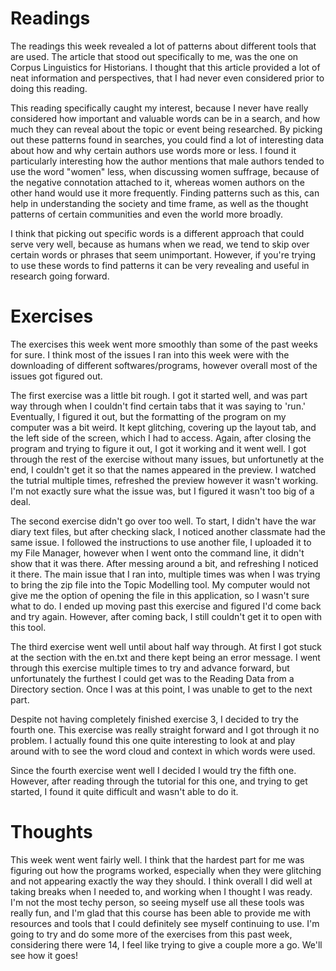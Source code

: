 # Readings 

The readings this week revealed a lot of patterns about different tools that are used. The article that stood out specifically to me, was the one on Corpus Linguistics for Historians. I thought that this article provided a lot of neat information and perspectives, that I had never even considered prior to doing this reading.

This reading specifically caught my interest, because I never have really considered how important and valuable words can be in a search, and how much they can reveal about the topic or event being researched. By picking out these patterns found in searches, you could find a lot of interesting data about how and why certain authors use words more or less. I found it particularly interesting how the author mentions that male authors tended to use the word "women" less, when discussing women suffrage, because of the negative connotation attached to it, whereas women authors on the other hand would use it more frequently. Finding patterns such as this, can help in understanding the society and time frame, as well as the thought patterns of certain communities and even the world more broadly. 

I think that picking out specific words is a different approach that could serve very well, because as humans when we read, we tend to skip over certain words or phrases that seem unimportant. However, if you're trying to use these words to find patterns it can be very revealing and useful in research going forward. 

# Exercises

The exercises this week went more smoothly than some of the past weeks for sure. I think most of the issues I ran into this week were with the downloading of different softwares/programs, however overall most of the issues got figured out.  

The first exercise was a little bit rough. I got it started well, and was part way through when I couldn't find certain tabs that it was saying to 'run.' Eventually, I figured it out, but the formatting of the program on my computer was a bit weird. It kept glitching, covering up the layout tab, and the left side of the screen, which I had to access. Again, after closing the program and trying to figure it out, I got it working and it went well. I got through the rest of the exercise without many issues, but unfortunetly at the end, I couldn't get it so that the names appeared in the preview. I watched the tutrial multiple times, refreshed the preview however it wasn't working. I'm not exactly sure what the issue was, but I figured it wasn't too big of a deal.   

The second exercise didn't go over too well. To start, I didn't have the war diary text files, but after checking slack, I noticed another classmate had the same issue. I followed the instructions to use another file, I uploaded it to my File Manager, however when I went onto the command line, it didn't show that it was there. After messing around a bit, and refreshing I noticed it there. The main issue that I ran into, multiple times was when I was trying to bring the zip file into the Topic Modelling tool. My computer would not give me the option of opening the file in this application, so I wasn't sure what to do. I ended up moving past this exercise and figured I'd come back and try again. However, after coming back, I still couldn't get it to open with this tool. 

The third exercise went well until about half way through. At first I got stuck at the section with the en.txt and there kept being an error message. I went through this exercise multiple times to try and advance forward, but unfortunately the furthest I could get was to the Reading Data from a Directory section. Once I was at this point, I was unable to get to the next part.

Despite not having completely finished exercise 3, I decided to try the fourth one. This exercise was really straight forward and I got through it no problem. I actually found this one quite interesting to look at and play around with to see the word cloud and context in which words were used. 

Since the fourth exercise went well I decided I would try the fifth one. However, after reading through the tutorial for this one, and trying to get started, I found it quite difficult and wasn't able to do it. 

# Thoughts

This week went went fairly well. I think that the hardest part for me was figuring out how the programs worked, especially when they were glitching and not appearing exactly the way they should. I think overall I did well at taking breaks when I needed to, and working when I thought I was ready. I'm not the most techy person, so seeing myself use all these tools was really fun, and I'm glad that this course has been able to provide me with resources and tools that I could definitely see myself continuing to use. I'm going to try and do some more of the exercises from this past week, considering there were 14, I feel like trying to give a couple more a go. We'll see how it goes!

